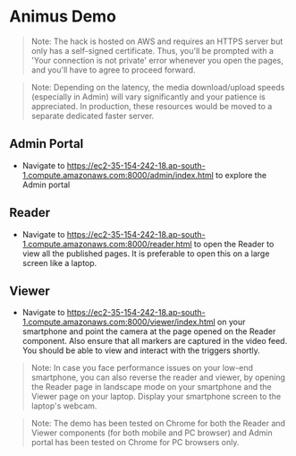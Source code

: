 # Animus Demo

> Note: The hack is hosted on AWS and requires an HTTPS server but only has a self-signed certificate. Thus, you'll be prompted with a 'Your connection is not private' error whenever you open the pages, and you'll have to agree to proceed forward.

> Note: Depending on the latency, the media download/upload speeds (especially in Admin) will vary significantly and your patience is appreciated. In production, these resources would be moved to a separate dedicated faster server.

## Admin Portal

- Navigate to https://ec2-35-154-242-18.ap-south-1.compute.amazonaws.com:8000/admin/index.html to explore the Admin portal

## Reader

- Navigate to https://ec2-35-154-242-18.ap-south-1.compute.amazonaws.com:8000/reader.html to open the Reader to view all the published pages. It is preferable to open this on a large screen like a laptop.

## Viewer

- Navigate to https://ec2-35-154-242-18.ap-south-1.compute.amazonaws.com:8000/viewer/index.html on your smartphone and point the camera at the page opened on the Reader component. Also ensure that all markers are captured in the video feed. You should be able to view and interact with the triggers shortly.

> Note: In case you face performance issues on your low-end smartphone, you can also reverse the reader and viewer, by opening the Reader page in landscape mode on your smartphone and the Viewer page on your laptop. Display your smartphone screen to the laptop's webcam.

> Note: The demo has been tested on Chrome for both the Reader and Viewer components (for both mobile and PC browser) and Admin portal has been tested on Chrome for PC browsers only.